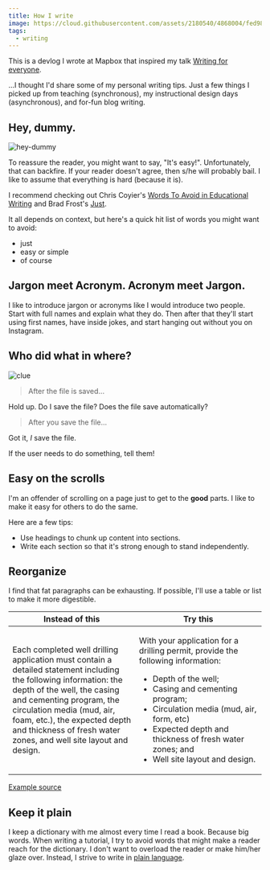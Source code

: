 ```yaml
---
title: How I write
image: https://cloud.githubusercontent.com/assets/2180540/4868004/fed98df4-613a-11e4-9950-f67d1bad8999.gif
tags:
  - writing
---
```


<p class="note">This is a devlog I wrote at Mapbox that inspired my talk <a href="{{site.url}}/writing-for-everyone/">Writing for everyone</a>.</p>

&hellip;I thought I'd share some of my personal writing tips. Just a few things I picked up from teaching (synchronous), my instructional design days (asynchronous), and for-fun blog writing.

## Hey, dummy.

![hey-dummy](https://cloud.githubusercontent.com/assets/2180540/4868004/fed98df4-613a-11e4-9950-f67d1bad8999.gif)

To reassure the reader, you might want to say, "It's easy!". Unfortunately, that can backfire. If your reader doesn't agree, then s/he will probably bail. I like to assume that everything is hard (because it is).

I recommend checking out Chris Coyier's [Words To Avoid in Educational Writing](http://css-tricks.com/words-avoid-educational-writing/) and Brad Frost's [Just](https://the-pastry-box-project.net/brad-frost/2014-january-28).

It all depends on context, but here's a quick hit list of words you might want to avoid:

- just
- easy or simple
- of course

## Jargon meet Acronym. Acronym meet Jargon.

I like to introduce jargon or acronyms like I would introduce two people. Start with full names and explain what they do. Then after that they'll start using first names, have inside jokes, and start hanging out without you on Instagram.

## Who did what in where?

![clue](https://cloud.githubusercontent.com/assets/2180540/4868008/05c9b3e6-613b-11e4-9a98-ad0c3fd2d44f.gif)

> After the file is saved...

Hold up. Do I save the file? Does the file save automatically?

> After you save the file...

Got it, _I_ save the file.

If the user needs to do something, tell them!

## Easy on the scrolls

I'm an offender of scrolling on a page just to get to the **good** parts. I like to make it easy for others to do the same.

Here are a few tips:

- Use headings to chunk up content into sections.
- Write each section so that it's strong enough to stand independently.

## Reorganize

I find that fat paragraphs can be exhausting. If possible, I'll use a table or list to make it more digestible.

<table>
		<thead>
			<tr>
				<th scope="col">Instead of this</th>
				<th scope="col">Try this</th>
			</tr>
		</thead>
		<tbody>
			<tr>
				<td width="50%"><p>Each completed well drilling application must contain a detailed statement including the following information: the depth of the well, the casing and cementing program, the circulation media (mud, air, foam, etc.), the expected depth and thickness of fresh water zones, and well site layout and design.</p></td>
				<td>
					<p>With your application for a drilling permit, provide the following information:</p>
					<ul>
						<li>Depth of the well;</li>
						<li>Casing and cementing program;</li>
						<li>Circulation media (mud, air, form, etc)</li>
						<li>Expected depth and thickness of fresh water zones; and </li>
						<li>Well site layout and design.</li>
					</ul>
				</td>
			</tr>
		</tbody>
	</table>

[Example source](http://www.plainlanguage.gov/howto/guidelines/FederalPLGuidelines/writeLists.cfm)

## Keep it plain

I keep a dictionary with me almost every time I read a book. Because big words. When writing a tutorial, I try to avoid words that might make a reader reach for the dictionary. I don't want to overload the reader or make him/her glaze over. Instead, I strive to write in [plain language](http://www.plainlanguage.gov/).
